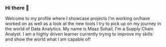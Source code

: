 ### Hi there 👋

Welcome to my profile where I showcase projects I'm working on/have worked on as well as a look at the new tools I try to pick up on my journey in the world of Data Analytics. My name is Maaz Sohail, I'm a Supply Chain Analyst. I am a highly driven learner currently trying to improve my skills and show the world what I am capable of!



<!--
**maaz-sohail/maaz-sohail** is a ✨ _special_ ✨ repository because its `README.md` (this file) appears on your GitHub profile.

Here are some ideas to get you started:

- 🔭 I’m currently working on ...
- 🌱 I’m currently learning ...
- 👯 I’m looking to collaborate on ...
- 🤔 I’m looking for help with ...
- 💬 Ask me about ...
- 📫 How to reach me: ...
- 😄 Pronouns: ...
- ⚡ Fun fact: ...
-->
